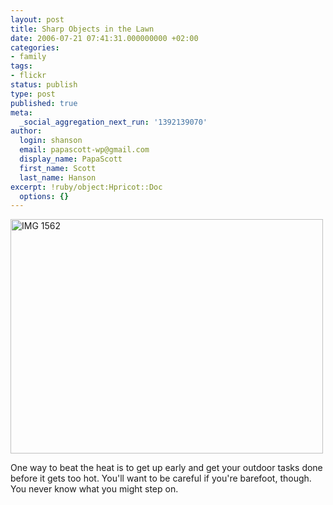 ```yaml
---
layout: post
title: Sharp Objects in the Lawn
date: 2006-07-21 07:41:31.000000000 +02:00
categories:
- family
tags:
- flickr
status: publish
type: post
published: true
meta:
  _social_aggregation_next_run: '1392139070'
author:
  login: shanson
  email: papascott-wp@gmail.com
  display_name: PapaScott
  first_name: Scott
  last_name: Hanson
excerpt: !ruby/object:Hpricot::Doc
  options: {}
---
```

<p><a href="http://www.flickr.com/photos/papascott/194522144/" title="Photo Sharing"><img src="http://static.flickr.com/57/194522144_85ea35bbbd.jpg" width="500" height="375" alt="IMG 1562" /></a></p>
<p>One way to beat the heat is to get up early and get your outdoor tasks done before it gets too hot. You'll want to be careful if you're barefoot, though. You never know what you might step on.</p>
